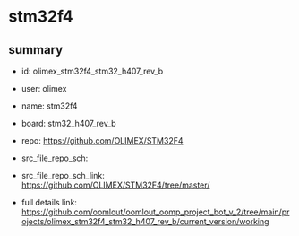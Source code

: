 # stm32f4
 
## summary 
* id: olimex_stm32f4_stm32_h407_rev_b
* user: olimex
* name: stm32f4
* board: stm32_h407_rev_b
* repo: https://github.com/OLIMEX/STM32F4



* src_file_repo_sch: 
* src_file_repo_sch_link: https://github.com/OLIMEX/STM32F4/tree/master/
* full details link: https://github.com/oomlout/oomlout_oomp_project_bot_v_2/tree/main/projects/olimex_stm32f4_stm32_h407_rev_b/current_version/working  







